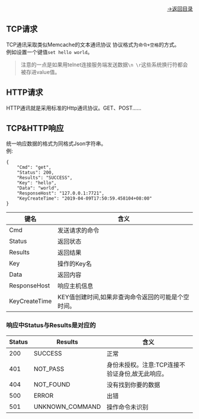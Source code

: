 [<p align="right">->返回目录</p>](0.directory.md)

## TCP请求
TCP通讯采取类似Memcache的文本通讯协议 协议格式为`命令+空格`的方式。  
例如设置一个键值`set hello world`。  
>注意的一点是如果用telnet连接服务端发送数据`\n \r`这些系统换行符都会被存进value值。

## HTTP请求
HTTP通讯就是采用标准的Http通讯协议。GET、POST......

## TCP&HTTP响应
统一响应数据的格式为同格式Json字符串。  
例:  
```shell
{
    "Cmd": "get",
    "Status": 200,
    "Results": "SUCCESS",
    "Key": "hello",
    "Data": "world",
    "ResponseHost": "127.0.0.1:7721",
    "KeyCreateTime": "2019-04-09T17:50:59.458104+08:00"
}  
```

|   键名 |   含义  |
| --- | --- |
|   Cmd  |   发送请求的命令  |
|   Status  |   返回状态  |
|   Results  |  返回结果   |
|   Key  |  操作的Key名   |
|   Data  |   返回内容  |
|   ResponseHost  |   响应主机信息  |
|   KeyCreateTime  |   KEY值创建时间,如果非查询命令返回的可能是个空时间。  |

### 响应中Status与Results是对应的  

|   Status  |   Results   |  含义   |
| --- | --- | --- |
|  200    |  SUCCESS   |   正常  |
|  401    |  NOT_PASS   |   身份未授权。注意:TCP连接不验证身份,故无此响应。  |
|  404    |  NOT_FOUND   |   没有找到你要的数据   |
|  500    |  ERROR    |   出错  |
|  501    |  UNKNOWN_COMMAND    |   操作命令未识别  |